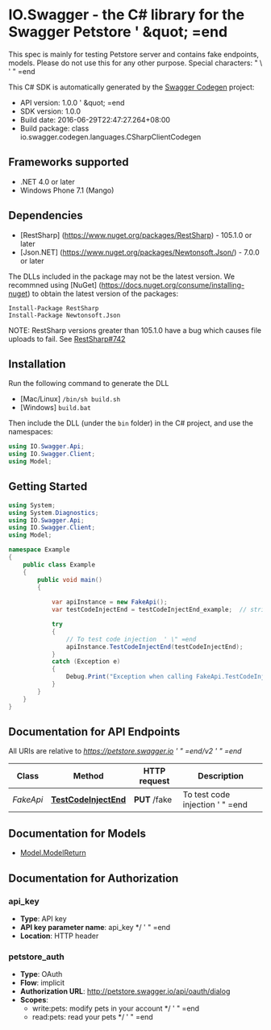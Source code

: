 # IO.Swagger - the C# library for the Swagger Petstore  &#39; \&quot; &#x3D;end

This spec is mainly for testing Petstore server and contains fake endpoints, models. Please do not use this for any other purpose. Special characters: \" \\   ' \" =end

This C# SDK is automatically generated by the [Swagger Codegen](https://github.com/swagger-api/swagger-codegen) project:

- API version: 1.0.0  &#39; \&quot; &#x3D;end
- SDK version: 1.0.0
- Build date: 2016-06-29T22:47:27.264+08:00
- Build package: class io.swagger.codegen.languages.CSharpClientCodegen

## Frameworks supported
- .NET 4.0 or later
- Windows Phone 7.1 (Mango)

## Dependencies
- [RestSharp] (https://www.nuget.org/packages/RestSharp) - 105.1.0 or later
- [Json.NET] (https://www.nuget.org/packages/Newtonsoft.Json/) - 7.0.0 or later

The DLLs included in the package may not be the latest version. We recommned using [NuGet] (https://docs.nuget.org/consume/installing-nuget) to obtain the latest version of the packages:
```
Install-Package RestSharp
Install-Package Newtonsoft.Json
```

NOTE: RestSharp versions greater than 105.1.0 have a bug which causes file uploads to fail. See [RestSharp#742](https://github.com/restsharp/RestSharp/issues/742)

## Installation
Run the following command to generate the DLL
- [Mac/Linux] `/bin/sh build.sh`
- [Windows] `build.bat`

Then include the DLL (under the `bin` folder) in the C# project, and use the namespaces:
```csharp
using IO.Swagger.Api;
using IO.Swagger.Client;
using Model;
```

## Getting Started

```csharp
using System;
using System.Diagnostics;
using IO.Swagger.Api;
using IO.Swagger.Client;
using Model;

namespace Example
{
    public class Example
    {
        public void main()
        {
            
            var apiInstance = new FakeApi();
            var testCodeInjectEnd = testCodeInjectEnd_example;  // string | To test code injection  ' \" =end (optional) 

            try
            {
                // To test code injection  ' \" =end
                apiInstance.TestCodeInjectEnd(testCodeInjectEnd);
            }
            catch (Exception e)
            {
                Debug.Print("Exception when calling FakeApi.TestCodeInjectEnd: " + e.Message );
            }
        }
    }
}
```

## Documentation for API Endpoints

All URIs are relative to *https://petstore.swagger.io  ' \" =end/v2  ' \" =end*

Class | Method | HTTP request | Description
------------ | ------------- | ------------- | -------------
*FakeApi* | [**TestCodeInjectEnd**](docs/FakeApi.md#testcodeinjectend) | **PUT** /fake | To test code injection  ' \" =end


## Documentation for Models

 - [Model.ModelReturn](docs/ModelReturn.md)


## Documentation for Authorization


### api_key

- **Type**: API key
- **API key parameter name**: api_key  */ &#39; &quot; &#x3D;end
- **Location**: HTTP header

### petstore_auth

- **Type**: OAuth
- **Flow**: implicit
- **Authorization URL**: http://petstore.swagger.io/api/oauth/dialog
- **Scopes**: 
  - write:pets: modify pets in your account  */ &#39; &quot; &#x3D;end
  - read:pets: read your pets  */ &#39; &quot; &#x3D;end

